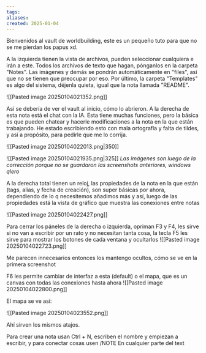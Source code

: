 ```yaml
---
tags: 
aliases: 
created: 2025-01-04
---
```


Bienvenidos al vault de worldbuilding, este es un pequeño tuto para que no se me pierdan los papus xd.


A la izquierda tienen la vista de archivos, pueden seleccionar cualquiera e irán a este. Todos los archivos de texto que hagan, pónganlos en la carpeta "Notes". Las imágenes y demás se pondrán automáticamente en "files", así que no se tienen que preocupar por eso. Por último, la carpeta "Templates" es algo del sistema, déjenla quieta, igual que la nota llamada "README".

![[Pasted image 20250104021352.png]]

Así se debería de ver el vault al inicio, cómo lo abrieron. A la derecha de esta nota está el chat con la IA. Esta tiene muchas funciones, pero la básica es que pueden chatear y hacerle modificaciones a la nota en la que están trabajando. He estado escribiendo esto con mala ortografía y falta de tildes, y así a propósito, para pedirle que me lo corrija.

![[Pasted image 20250104022013.png|350]]

![[Pasted image 20250104021935.png|325]] 
*Las imágenes son luego de la corrección porque no se guardaron las screenshots anteriores, windows qlero*

A la derecha total tienen un reloj, las propiedades de la nota en la que están (tags, alias, y fecha de creación), son super básicas por ahora, dependiendo de lo q necesitemos añadimos más y así, luego de las propiedades está la vista de gráfico que muestra las conexiones entre notas

![[Pasted image 20250104022427.png]]

Para cerrar los páneles de la derecha o izquierda, opriman F3 y F4, les sirve  si no van a escribir por un rato y no necesitan tanta cosa, la tecla F5 les sirve para mostrar los botones de cada ventana y ocultarlos 
![[Pasted image 20250104022723.png]]

Me parecen innecesarios entonces los mantengo ocultos, cómo se ve en la primera screenshot

F6 les permite cambiar de interfaz a esta (default) o el mapa, que es un canvas con todas las conexiones hasta ahora
![[Pasted image 20250104022800.png]]

El mapa se ve así:

![[Pasted image 20250104023552.png]]

Ahí sirven los mismos atajos.

Para crear una nota usan Ctrl + N, escriben el nombre y empiezan a escribir, y para conectar cosas usen /NOTE
En cualquier parte del text

